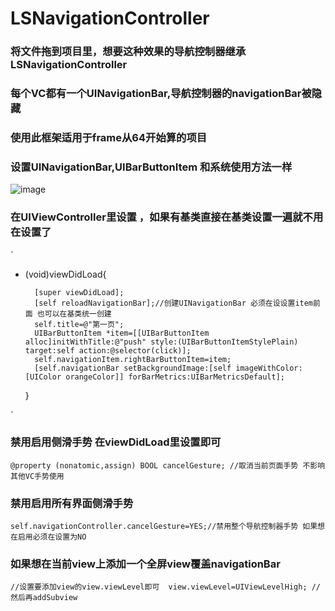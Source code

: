 # LSNavigationController

### 将文件拖到项目里，想要这种效果的导航控制器继承LSNavigationController
### 每个VC都有一个UINavigationBar,导航控制器的navigationBar被隐藏

### 使用此框架适用于frame从64开始算的项目
### 设置UINavigationBar,UIBarButtonItem 和系统使用方法一样
![image](https://github.com/lsmakethebest/LSNavigationController/blob/master/images/show.gif)

### 在UIViewController里设置 ，如果有基类直接在基类设置一遍就不用在设置了
`
- (void)viewDidLoad{

        [super viewDidLoad];
        [self reloadNavigationBar];//创建UINavigationBar 必须在设设置item前面 也可以在基类统一创建
        self.title=@"第一页";
        UIBarButtonItem *item=[[UIBarButtonItem alloc]initWithTitle:@"push" style:(UIBarButtonItemStylePlain) target:self action:@selector(click)];
        self.navigationItem.rightBarButtonItem=item;
        [self.navigationBar setBackgroundImage:[self imageWithColor:[UIColor orangeColor]] forBarMetrics:UIBarMetricsDefault];
    }

`

### 禁用启用侧滑手势 在viewDidLoad里设置即可
`
@property (nonatomic,assign) BOOL cancelGesture; //取消当前页面手势 不影响其他VC手势使用
`
### 禁用启用所有界面侧滑手势
`self.navigationController.cancelGesture=YES;//禁用整个导航控制器手势 如果想在启用必须在设置为NO
`
### 如果想在当前view上添加一个全屏view覆盖navigationBar
``
    //设置要添加view的view.viewLevel即可 
    view.viewLevel=UIViewLevelHigh;
    //然后再addSubview
``








